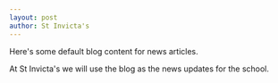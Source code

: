 ```yaml
---
layout: post
author: St Invicta's
---
```


Here's some default blog content for news articles.

At St Invicta's we will use the blog as the news updates for the school.